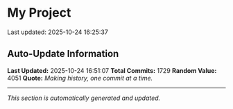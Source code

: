 # My Project


Last updated: 2025-10-24 16:25:37








































































































































































































































































































































































































































































































































































































































































































































































































































































































































































































































































































































































































































































































































































































































































































































































































































































































































































































































































































































































































































































































































































































## Auto-Update Information

**Last Updated:** 2025-10-24 16:51:07
**Total Commits:** 1729
**Random Value:** 4051
**Quote:** _Making history, one commit at a time._

---
_This section is automatically generated and updated._